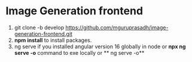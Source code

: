 # Image Generation frontend

1) git clone -b develop https://github.com/mguruprasadh/image-generation-frontend.git
2) **npm install** to install packages.
3) ng serve if you installed angular version 16 globally in node or **npx ng serve -o** command to exe locally or ** ng serve -o**
